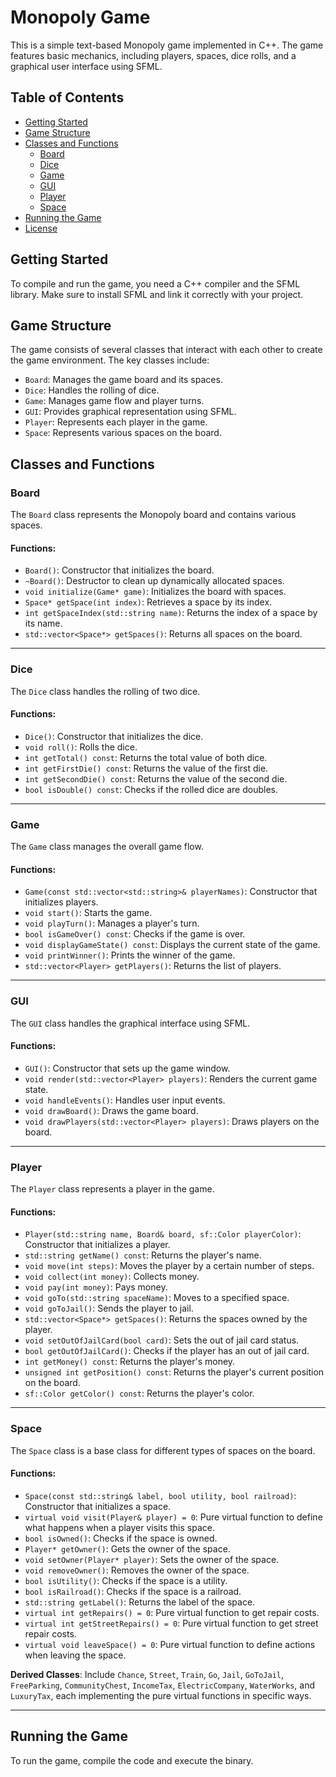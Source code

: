 # Monopoly Game

This is a simple text-based Monopoly game implemented in C++. The game features basic mechanics, including players, spaces, dice rolls, and a graphical user interface using SFML.

## Table of Contents

- [Getting Started](#getting-started)
- [Game Structure](#game-structure)
- [Classes and Functions](#classes-and-functions)
  - [Board](#board)
  - [Dice](#dice)
  - [Game](#game)
  - [GUI](#gui)
  - [Player](#player)
  - [Space](#space)
- [Running the Game](#running-the-game)
- [License](#license)

## Getting Started

To compile and run the game, you need a C++ compiler and the SFML library. Make sure to install SFML and link it correctly with your project.

## Game Structure

The game consists of several classes that interact with each other to create the game environment. The key classes include:

- `Board`: Manages the game board and its spaces.
- `Dice`: Handles the rolling of dice.
- `Game`: Manages game flow and player turns.
- `GUI`: Provides graphical representation using SFML.
- `Player`: Represents each player in the game.
- `Space`: Represents various spaces on the board.

## Classes and Functions

### Board

The `Board` class represents the Monopoly board and contains various spaces.

#### Functions:

- `Board()`: Constructor that initializes the board.
- `~Board()`: Destructor to clean up dynamically allocated spaces.
- `void initialize(Game* game)`: Initializes the board with spaces.
- `Space* getSpace(int index)`: Retrieves a space by its index.
- `int getSpaceIndex(std::string name)`: Returns the index of a space by its name.
- `std::vector<Space*> getSpaces()`: Returns all spaces on the board.

---

### Dice

The `Dice` class handles the rolling of two dice.

#### Functions:

- `Dice()`: Constructor that initializes the dice.
- `void roll()`: Rolls the dice.
- `int getTotal() const`: Returns the total value of both dice.
- `int getFirstDie() const`: Returns the value of the first die.
- `int getSecondDie() const`: Returns the value of the second die.
- `bool isDouble() const`: Checks if the rolled dice are doubles.

---

### Game

The `Game` class manages the overall game flow.

#### Functions:

- `Game(const std::vector<std::string>& playerNames)`: Constructor that initializes players.
- `void start()`: Starts the game.
- `void playTurn()`: Manages a player's turn.
- `bool isGameOver() const`: Checks if the game is over.
- `void displayGameState() const`: Displays the current state of the game.
- `void printWinner()`: Prints the winner of the game.
- `std::vector<Player> getPlayers()`: Returns the list of players.

---

### GUI

The `GUI` class handles the graphical interface using SFML.

#### Functions:

- `GUI()`: Constructor that sets up the game window.
- `void render(std::vector<Player> players)`: Renders the current game state.
- `void handleEvents()`: Handles user input events.
- `void drawBoard()`: Draws the game board.
- `void drawPlayers(std::vector<Player> players)`: Draws players on the board.

---

### Player

The `Player` class represents a player in the game.

#### Functions:

- `Player(std::string name, Board& board, sf::Color playerColor)`: Constructor that initializes a player.
- `std::string getName() const`: Returns the player's name.
- `void move(int steps)`: Moves the player by a certain number of steps.
- `void collect(int money)`: Collects money.
- `void pay(int money)`: Pays money.
- `void goTo(std::string spaceName)`: Moves to a specified space.
- `void goToJail()`: Sends the player to jail.
- `std::vector<Space*> getSpaces()`: Returns the spaces owned by the player.
- `void setOutOfJailCard(bool card)`: Sets the out of jail card status.
- `bool getOutOfJailCard()`: Checks if the player has an out of jail card.
- `int getMoney() const`: Returns the player's money.
- `unsigned int getPosition() const`: Returns the player's current position on the board.
- `sf::Color getColor() const`: Returns the player's color.

---

### Space

The `Space` class is a base class for different types of spaces on the board.

#### Functions:

- `Space(const std::string& label, bool utility, bool railroad)`: Constructor that initializes a space.
- `virtual void visit(Player& player) = 0`: Pure virtual function to define what happens when a player visits this space.
- `bool isOwned()`: Checks if the space is owned.
- `Player* getOwner()`: Gets the owner of the space.
- `void setOwner(Player* player)`: Sets the owner of the space.
- `void removeOwner()`: Removes the owner of the space.
- `bool isUtility()`: Checks if the space is a utility.
- `bool isRailroad()`: Checks if the space is a railroad.
- `std::string getLabel()`: Returns the label of the space.
- `virtual int getRepairs() = 0`: Pure virtual function to get repair costs.
- `virtual int getStreetRepairs() = 0`: Pure virtual function to get street repair costs.
- `virtual void leaveSpace() = 0`: Pure virtual function to define actions when leaving the space.

**Derived Classes**: Include `Chance`, `Street`, `Train`, `Go`, `Jail`, `GoToJail`, `FreeParking`, `CommunityChest`, `IncomeTax`, `ElectricCompany`, `WaterWorks`, and `LuxuryTax`, each implementing the pure virtual functions in specific ways.

---

## Running the Game

To run the game, compile the code and execute the binary.